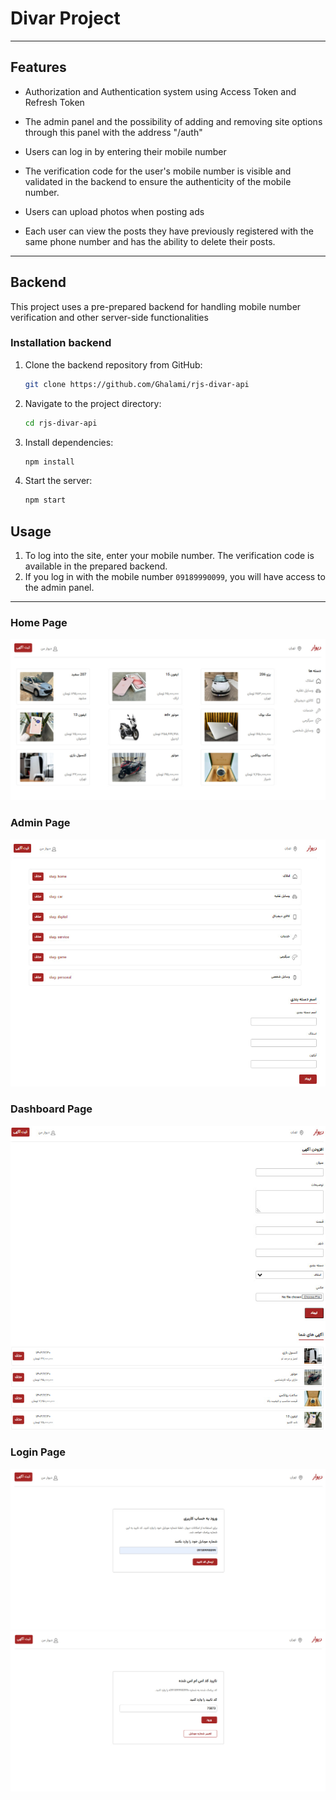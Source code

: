 # Divar Project

---

## Features

- Authorization and Authentication system using Access Token and Refresh Token

- The admin panel and the possibility of adding and removing site options through this panel with the address "/auth"

- Users can log in by entering their mobile number

- The verification code for the user's mobile number is visible and validated in the backend to ensure the authenticity of the mobile number.

- Users can upload photos when posting ads

- Each user can view the posts they have previously registered with the same phone number and has the ability to delete their posts.

---

## Backend

This project uses a pre-prepared backend for handling mobile number verification and other server-side functionalities

### Installation backend

1. Clone the backend repository from GitHub:

   ```sh
   git clone https://github.com/Ghalami/rjs-divar-api
   ```

2. Navigate to the project directory:

   ```sh
   cd rjs-divar-api
   ```

3. Install dependencies:

   ```sh
   npm install
   ```

4. Start the server:
   ```sh
   npm start
   ```

## Usage

1. To log into the site, enter your mobile number. The verification code is available in the prepared backend.
2. If you log in with the mobile number `09189990099`, you will have access to the admin panel.

---

### Home Page

![Home Page](./src/assets/images/home.jpg)

### Admin Page

![Admin Page](./src/assets/images/admin.jpg)

### Dashboard Page

![Dashboard](./src/assets/images/dashboard.jpg)

### Login Page

![Login](./src/assets/images/login.jpg)
![Login-2](./src/assets/images/login2.jpg)
